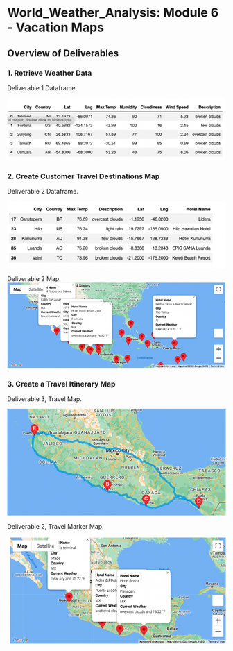 # World_Weather_Analysis: Module 6 - Vacation Maps

## Overview of Deliverables 

### 1. Retrieve Weather Data 

Deliverable 1 Dataframe.

![dev_1](Images/Dev1_DataFrame.png "Dev 1 Image")

### 2. Create Customer Travel Destinations Map

Deliverable 2 Dataframe. 

![dev_2.1](Images/Dev2_Clean_Hotels.png "Dev 2 Image")

Deliverable 2 Map.
![dev_2.2](Images/WeatherPy_vacation_map.png "Dev 2 Map")

### 3. Create a Travel Itinerary Map

Deliverable 3, Travel Map.

![dev_3.1](Images/WeatherPy_travel_map.png "Dev 3, Map 1")

Deliverable 2, Travel Marker Map.

![dev_3.2](Images/WeatherPy_travel_map_markers.png "Dev 3, Map 2")




